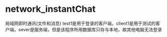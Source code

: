 # network_instantChat
局域网即时通讯(文件和消息)
test1是用于登录的客户端，client1是用于测试的客户端，sever是服务端，但是该程序所用数据库只存与本地，故其他电脑无法登录
